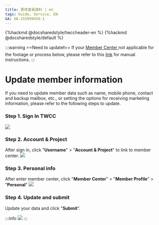 ```yaml
---
title: 更改會員資料 | en
tags: Guide, Service, EN
GA: UA-155999456-1
---
```


{%hackmd @docsharedstyle/twccheader-en %}
{%hackmd @docsharedstyle/default %}

:::warning
==Need to update:exclamation:==
<i class="fa fa-bullhorn" aria-hidden="true"></i> If your [<ins>Member Center <i class="fa fa-question-circle fa-question-circle-for-service" aria-hidden="true"></i></ins>](https://man.twcc.ai/@twsdocs/howto-service-access-service-zh) not applicable for the footage or process below, please refer to this <i class="fa fa-sign-out" aria-hidden="true"></i> [<ins>link</ins>](https://man.twcc.ai/@twsdocs/doc-mber-pjct-blng-main-zh/https%3A%2F%2Fman.twcc.ai%2F%40twsdocs%2Fguide-service-signup-zh) for manual instructions.
:::

# Update member information

If you need to update member data such as name, mobile phone, contact and backup mailbox, etc., or setting the options for receiving marketing information, please refer to the following steps to update.

### Step 1. Sign In TWCC
![](https://cos.twcc.ai/SYS-MANUAL/uploads/upload_c50d73165833858c26df65776ce65774.png)

### Step 2. Account & Project

After sign in, click "**Username**" > "**Account & Project**" to  link to member center.
![](https://cos.twcc.ai/SYS-MANUAL/uploads/upload_02a1a2c2763cec4dfd61bfa79a171294.png)


###  Step 3. Personal info

After enter member center, click "**Member Center**" > "**Member Profile**" > "**Personal**"
![](https://cos.twcc.ai/SYS-MANUAL/uploads/upload_20f85ec2e50a62a5cbf4c428eb7da6eb.png)


###  Step 4. Update and submit 

Update your data and click "**Submit**".

:::info
![](https://cos.twcc.ai/SYS-MANUAL/uploads/upload_db98ec174de3f26e42cb8258d83fd370.png)
:::
